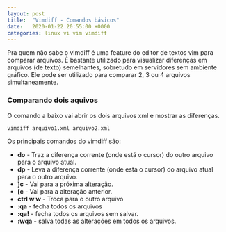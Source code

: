 ```yaml
---
layout: post
title:  "Vimdiff - Comandos básicos"
date:   2020-01-22 20:55:00 +0000
categories: linux vi vim vimdiff
---
```


Pra quem não sabe o vimdiff é uma feature do editor de textos vim para comparar arquivos. É bastante utilizado para visualizar diferenças em arquivos (de texto) semelhantes, sobretudo em servidores sem ambiente gráfico. Ele pode ser utilizado para comparar 2, 3 ou 4 arquivos simultaneamente.

### Comparando dois aquivos

O comando a baixo vai abrir os dois arquivos xml e mostrar as diferenças.
```
vimdiff arquivo1.xml arquivo2.xml
```
Os principais comandos do vimdiff são:

- **do** - Traz a diferença corrente (onde está o cursor) do outro arquivo para o arquivo atual.
- **dp** - Leva a diferença corrente (onde está o cursor) do arquivo atual para o outro arquivo.
- **]c** - Vai para a próxima alteração.
- **[c** - Vai para a alteração anterior.
- **ctrl w w** - Troca para o outro arquivo
- **:qa** - fecha todos os arquivos
- **:qa!** - fecha todos os arquivos sem salvar.
- **:wqa** - salva todas as alterações em todos os arquivos.
